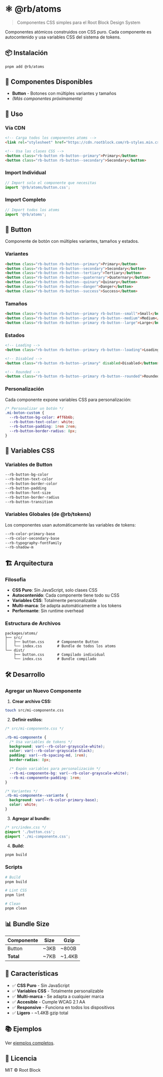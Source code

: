 # ⚛️ @rb/atoms

> Componentes CSS simples para el Root Block Design System

Componentes atómicos construidos con CSS puro. Cada componente es autocontenido y usa variables CSS del sistema de tokens.

## 📦 Instalación

```bash
pnpm add @rb/atoms
```

## 🎨 Componentes Disponibles

- **Button** - Botones con múltiples variantes y tamaños
- _(Más componentes próximamente)_

## 🚀 Uso

### Vía CDN

```html
<!-- Carga todos los componentes atoms -->
<link rel="stylesheet" href="https://cdn.rootblock.com/rb-styles.min.css" />

<!-- Usa las clases CSS -->
<button class="rb-button rb-button--primary">Primary</button>
<button class="rb-button rb-button--secondary">Secondary</button>
```

### Import Individual

```javascript
// Import solo el componente que necesitas
import '@rb/atoms/button.css';
```

### Import Completo

```javascript
// Import todos los atoms
import '@rb/atoms';
```

## 🔘 Button

Componente de botón con múltiples variantes, tamaños y estados.

### Variantes

```html
<button class="rb-button rb-button--primary">Primary</button>
<button class="rb-button rb-button--secondary">Secondary</button>
<button class="rb-button rb-button--tertiary">Tertiary</button>
<button class="rb-button rb-button--quaternary">Quaternary</button>
<button class="rb-button rb-button--quinary">Quinary</button>
<button class="rb-button rb-button--danger">Danger</button>
<button class="rb-button rb-button--success">Success</button>
```

### Tamaños

```html
<button class="rb-button rb-button--primary rb-button--small">Small</button>
<button class="rb-button rb-button--primary rb-button--medium">Medium</button>
<button class="rb-button rb-button--primary rb-button--large">Large</button>
```

### Estados

```html
<!-- Loading -->
<button class="rb-button rb-button--primary rb-button--loading">Loading...</button>

<!-- Disabled -->
<button class="rb-button rb-button--primary" disabled>Disabled</button>

<!-- Rounded -->
<button class="rb-button rb-button--primary rb-button--rounded">Rounded</button>
```

### Personalización

Cada componente expone variables CSS para personalización:

```css
/* Personalizar un botón */
.mi-boton-custom {
  --rb-button-bg-color: #ff6b6b;
  --rb-button-text-color: white;
  --rb-button-padding: 1rem 2rem;
  --rb-button-border-radius: 8px;
}
```

## 🎨 Variables CSS

### Variables de Button

```css
--rb-button-bg-color
--rb-button-text-color
--rb-button-border-color
--rb-button-padding
--rb-button-font-size
--rb-button-border-radius
--rb-button-transition
```

### Variables Globales (de @rb/tokens)

Los componentes usan automáticamente las variables de tokens:

```css
--rb-color-primary-base
--rb-color-secondary-base
--rb-typography-fontFamily
--rb-shadow-m
```

## 🏗️ Arquitectura

### Filosofía

- **CSS Puro**: Sin JavaScript, solo clases CSS
- **Autocontenido**: Cada componente tiene todo su CSS
- **Variables CSS**: Totalmente personalizable
- **Multi-marca**: Se adapta automáticamente a los tokens
- **Performante**: Sin runtime overhead

### Estructura de Archivos

```
packages/atoms/
├── src/
│   ├── button.css      # Componente Button
│   └── index.css       # Bundle de todos los atoms
└── dist/
    ├── button.css      # Compilado individual
    └── index.css       # Bundle compilado
```

## 🛠️ Desarrollo

### Agregar un Nuevo Componente

1. **Crear archivo CSS:**

```bash
touch src/mi-componente.css
```

2. **Definir estilos:**

```css
/* src/mi-componente.css */

.rb-mi-componente {
  /* Usa variables de tokens */
  background: var(--rb-color-grayscale-white);
  color: var(--rb-color-grayscale-black);
  padding: var(--rb-spacing-md, 1rem);
  border-radius: 8px;

  /* Expón variables para personalización */
  --rb-mi-componente-bg: var(--rb-color-grayscale-white);
  --rb-mi-componente-padding: 1rem;
}

/* Variantes */
.rb-mi-componente--variante {
  background: var(--rb-color-primary-base);
  color: white;
}
```

3. **Agregar al bundle:**

```css
/* src/index.css */
@import './button.css';
@import './mi-componente.css';
```

4. **Build:**

```bash
pnpm build
```

### Scripts

```bash
# Build
pnpm build

# Lint CSS
pnpm lint

# Clean
pnpm clean
```

## 📊 Bundle Size

| Componente | Size | Gzip   |
| ---------- | ---- | ------ |
| Button     | ~3KB | ~800B  |
| **Total**  | ~7KB | ~1.4KB |

## 🎯 Características

- ✅ **CSS Puro** - Sin JavaScript
- ✅ **Variables CSS** - Totalmente personalizable
- ✅ **Multi-marca** - Se adapta a cualquier marca
- ✅ **Accesible** - Cumple WCAG 2.1 AA
- ✅ **Responsive** - Funciona en todos los dispositivos
- ✅ **Ligero** - ~1.4KB gzip total

## 📚 Ejemplos

Ver [ejemplos completos](../../examples/bootstrap-style.html).

## 📄 Licencia

MIT © Root Block

